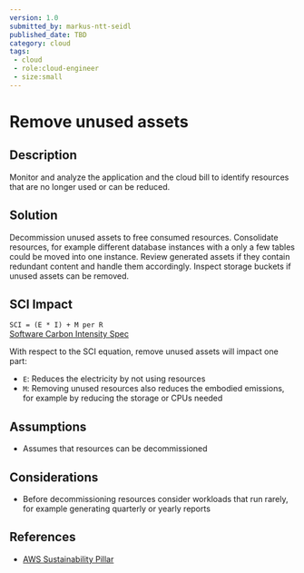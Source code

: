 ```yaml
---
version: 1.0
submitted_by: markus-ntt-seidl
published_date: TBD
category: cloud
tags: 
 - cloud
 - role:cloud-engineer
 - size:small
---
```


# Remove unused assets

## Description

Monitor and analyze the application and the cloud bill to identify resources that are no longer used or can be reduced.

## Solution

Decommission unused assets to free consumed resources. Consolidate resources, for example different database instances with a only a few tables could be moved into one instance. Review generated assets if they contain redundant content and handle them accordingly. 
Inspect storage buckets if unused assets can be removed.

## SCI Impact

`SCI = (E * I) + M per R`  
[Software Carbon Intensity Spec](https://grnsft.org/sci)

With respect to the SCI equation, remove unused assets will impact one part:

- `E`: Reduces the electricity by not using resources
- `M`: Removing unused resources also reduces the embodied emissions, for example by reducing the storage or CPUs needed

## Assumptions

- Assumes that resources can be decommissioned

## Considerations

- Before decommissioning resources consider workloads that run rarely, for example generating quarterly or yearly reports

## References

- [AWS Sustainability Pillar](https://docs.aws.amazon.com/wellarchitected/latest/sustainability-pillar/sus_sus_user_a4.html)
